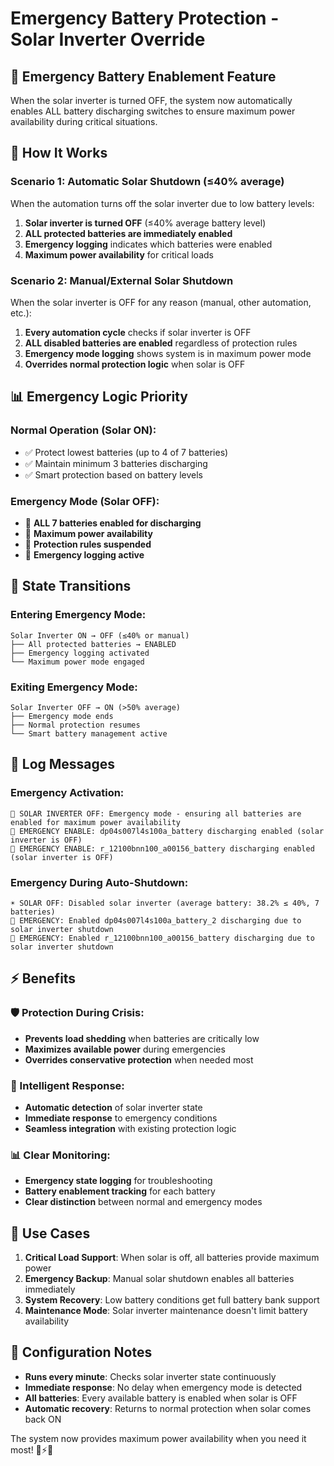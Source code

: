 # Emergency Battery Protection - Solar Inverter Override

## 🚨 **Emergency Battery Enablement Feature**

When the solar inverter is turned OFF, the system now automatically enables ALL battery discharging switches to ensure maximum power availability during critical situations.

## 🔧 **How It Works**

### **Scenario 1: Automatic Solar Shutdown (≤40% average)**
When the automation turns off the solar inverter due to low battery levels:

1. **Solar inverter is turned OFF** (≤40% average battery level)
2. **ALL protected batteries are immediately enabled** 
3. **Emergency logging** indicates which batteries were enabled
4. **Maximum power availability** for critical loads

### **Scenario 2: Manual/External Solar Shutdown**
When the solar inverter is OFF for any reason (manual, other automation, etc.):

1. **Every automation cycle** checks if solar inverter is OFF
2. **ALL disabled batteries are enabled** regardless of protection rules
3. **Emergency mode logging** shows system is in maximum power mode
4. **Overrides normal protection logic** when solar is OFF

## 📊 **Emergency Logic Priority**

### **Normal Operation (Solar ON):**
- ✅ Protect lowest batteries (up to 4 of 7 batteries)
- ✅ Maintain minimum 3 batteries discharging
- ✅ Smart protection based on battery levels

### **Emergency Mode (Solar OFF):**
- 🚨 **ALL 7 batteries enabled for discharging**
- 🚨 **Maximum power availability**
- 🚨 **Protection rules suspended**
- 🚨 **Emergency logging active**

## 🔄 **State Transitions**

### **Entering Emergency Mode:**
```
Solar Inverter ON → OFF (≤40% or manual)
├── All protected batteries → ENABLED
├── Emergency logging activated
└── Maximum power mode engaged
```

### **Exiting Emergency Mode:**
```
Solar Inverter OFF → ON (>50% average)
├── Emergency mode ends
├── Normal protection resumes
└── Smart battery management active
```

## 📝 **Log Messages**

### **Emergency Activation:**
```
🚨 SOLAR INVERTER OFF: Emergency mode - ensuring all batteries are enabled for maximum power availability
🚨 EMERGENCY ENABLE: dp04s007l4s100a_battery discharging enabled (solar inverter is OFF)
🚨 EMERGENCY ENABLE: r_12100bnn100_a00156_battery discharging enabled (solar inverter is OFF)
```

### **Emergency During Auto-Shutdown:**
```
☀️ SOLAR OFF: Disabled solar inverter (average battery: 38.2% ≤ 40%, 7 batteries)
🚨 EMERGENCY: Enabled dp04s007l4s100a_battery_2 discharging due to solar inverter shutdown
🚨 EMERGENCY: Enabled r_12100bnn100_a00156_battery discharging due to solar inverter shutdown
```

## ⚡ **Benefits**

### **🛡️ Protection During Crisis:**
- **Prevents load shedding** when batteries are critically low
- **Maximizes available power** during emergencies
- **Overrides conservative protection** when needed most

### **🤖 Intelligent Response:**
- **Automatic detection** of solar inverter state
- **Immediate response** to emergency conditions
- **Seamless integration** with existing protection logic

### **📊 Clear Monitoring:**
- **Emergency state logging** for troubleshooting
- **Battery enablement tracking** for each battery
- **Clear distinction** between normal and emergency modes

## 🎯 **Use Cases**

1. **Critical Load Support**: When solar is off, all batteries provide maximum power
2. **Emergency Backup**: Manual solar shutdown enables all batteries immediately  
3. **System Recovery**: Low battery conditions get full battery bank support
4. **Maintenance Mode**: Solar inverter maintenance doesn't limit battery availability

## 🔧 **Configuration Notes**

- **Runs every minute**: Checks solar inverter state continuously
- **Immediate response**: No delay when emergency mode is detected
- **All batteries**: Every available battery is enabled when solar is OFF
- **Automatic recovery**: Returns to normal protection when solar comes back ON

The system now provides maximum power availability when you need it most! 🔋⚡🚨

